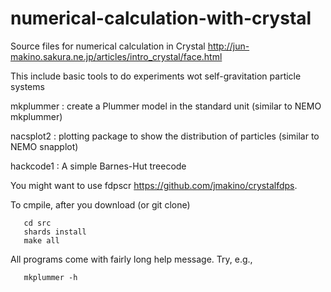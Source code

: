 # numerical-calculation-with-crystal

Source files for numerical calculation in Crystal
http://jun-makino.sakura.ne.jp/articles/intro_crystal/face.html

This include basic tools to do experiments wot self-gravitation
particle systems

mkplummer : create a Plummer model in the standard unit (similar to
NEMO mkplummer)

nacsplot2 : plotting package to show the distribution of particles
(similar to NEMO snapplot)

hackcode1 : A simple Barnes-Hut treecode

You might want to use fdpscr https://github.com/jmakino/crystalfdps.

To cmpile, after you download (or git clone)

```
   cd src
   shards install
   make all
```
All programs come with fairly long help message. Try, e.g.,

```
   mkplummer -h
```   

